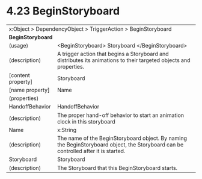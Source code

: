 <html dir="LTR" xmlns:mshelp="http://msdn.microsoft.com/mshelp" xmlns:ddue="http://ddue.schemas.microsoft.com/authoring/2003/5" xmlns:xlink="http://www.w3.org/1999/xlink" xmlns:tool="http://www.microsoft.com/tooltip">

<body>
 <input type="hidden" id="userDataCache" class="userDataStyle">
 <input type="hidden" id="hiddenScrollOffset">
 <img id="dropDownImage" style="display:none; height:0; width:0;" src="../local/drpdown.gif">
 <img id="dropDownHoverImage" style="display:none; height:0; width:0;" src="../local/drpdown_orange.gif">
 <img id="collapseImage" style="display:none; height:0; width:0;" src="../local/collapse.gif">
 <img id="expandImage" style="display:none; height:0; width:0;" src="../local/exp.gif">
 <img id="collapseAllImage" style="display:none; height:0; width:0;" src="../local/collall.gif">
 <img id="expandAllImage" style="display:none; height:0; width:0;" src="../local/expall.gif">
 <img id="copyImage" style="display:none; height:0; width:0;" src="../local/copycode.gif">
 <img id="copyHoverImage" style="display:none; height:0; width:0;" src="../local/copycodeHighlight.gif">
 <div id="header"><h1 class="heading">4.23 BeginStoryboard</h1></div>

 <div id="mainSection">
 <div id="mainBody">
 <div id="allHistory" class="saveHistory" onsave="saveAll()" onload="loadAll()"></div>
 <p xmlns:wsd="http://wsdev.schemas.microsoft.com/authoring/2008/2" xmlns:msxsl="urn:schemas-microsoft-com:xslt" xmlns:script="urn:script" xmlns:build="urn:build">
 </p>
 <div id="sectionSection0" class="section" name="collapseableSection">
 <content xmlns="http://ddue.schemas.microsoft.com/authoring/2003/5" xmlns:wsd="http://wsdev.schemas.microsoft.com/authoring/2008/2" xmlns:msxsl="urn:schemas-microsoft-com:xslt" xmlns:script="urn:script" xmlns:build="urn:build">
 </content>
 </div>
 <div id="sectionSection1" class="section" name="collapseableSection">
 <content xmlns="http://ddue.schemas.microsoft.com/authoring/2003/5" xmlns:wsd="http://wsdev.schemas.microsoft.com/authoring/2008/2" xmlns:msxsl="urn:schemas-microsoft-com:xslt" xmlns:script="urn:script" xmlns:build="urn:build">
 <table class="ProtocolAuthoredTable" xmlns="">
 <tr><td colspan="2">
<mshelp:link keywords="c0d383e4-fcdb-4546-a06b-81c262fe2a5e" tabindex="0">x:Object</mshelp:link> &gt; <mshelp:link keywords="44a6e58f-41e0-4602-b1d2-75a9b44a5acb" tabindex="0">DependencyObject</mshelp:link> &gt; <mshelp:link keywords="d315061c-7c2f-4681-8d6f-d6aabc50c222" tabindex="0">TriggerAction</mshelp:link> &gt; <mshelp:link keywords="d952e719-b645-497e-b806-9f147e03e3d5" tabindex="0">BeginStoryboard</mshelp:link> </td>
 </tr>
 <tr><td colspan="2">
 <b>BeginStoryboard</b> </td>
 </tr>
 <tr><td><div class="indent0">(usage)</div></td>
 <td>&lt;BeginStoryboard&gt; <mshelp:link keywords="8039488b-ebd8-4f57-9afe-35214ec689c2" tabindex="0">Storyboard</mshelp:link> &lt;/BeginStoryboard&gt;</td>
 </tr>
 <tr><td><div class="indent0">(description)</div></td>
 <td>A trigger action that begins a Storyboard and distributes its animations to their targeted objects and properties.</td>
 </tr>
 <tr><td><div class="indent0">[content property]</div></td>
 <td><mshelp:link keywords="d952e719-b645-497e-b806-9f147e03e3d5" tabindex="0">Storyboard</mshelp:link></td>
 </tr>
 <tr><td><div class="indent0">[name property]</div></td>
 <td><mshelp:link keywords="d952e719-b645-497e-b806-9f147e03e3d5" tabindex="0">Name</mshelp:link></td>
 </tr>
 <tr><td><div class="indent0">(properties)</div></td>
 <td></td>
 </tr>
 <tr><td><div class="indent2">HandoffBehavior</div></td>
 <td><mshelp:link keywords="258261ab-c27c-4521-8590-3602bb6690a8" tabindex="0">HandoffBehavior</mshelp:link></td>
 </tr>
 <tr><td><div class="indent4">(description)</div></td>
 <td>The proper hand-off behavior to start an animation clock in this storyboard</td>
 </tr>
 <tr><td><div class="indent2">Name</div></td>
 <td><mshelp:link keywords="34869e25-9e8d-49b4-b204-87bf0cf447ae" tabindex="0">x:String</mshelp:link></td>
 </tr>
 <tr><td><div class="indent4">(description)</div></td>
 <td>The name of the BeginStoryboard object. By naming the BeginStoryboard object, the Storyboard can be controlled after it is started.</td>
 </tr>
 <tr><td><div class="indent2">Storyboard</div></td>
 <td><mshelp:link keywords="8039488b-ebd8-4f57-9afe-35214ec689c2" tabindex="0">Storyboard</mshelp:link></td>
 </tr>
 <tr><td><div class="indent4">(description)</div></td>
 <td>The Storyboard that this BeginStoryboard starts.</td>
 </tr>
</table>
 </content>
 </div>
 <!--[if gte IE 5]>
 <tool:tip element="languageFilterToolTip" avoidmouse="false"/>
 <![endif]-->
 </div>
 <a name="feedback"></a><span></span>
 </div>
</body></html>
